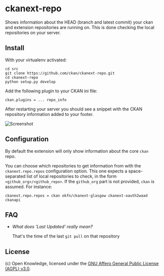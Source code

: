 ckanext-repo
============

Shows information about the HEAD (branch and latest commit) your ckan and
extension repositories are running on. This is done checking the local
repositories on your server.

## Install

With your virtualenv activated:

    cd src
    git clone https://github.com/ckan/ckanext-repo.git
    cd ckanext-repo
    python setup.py develop


Add the following plugin to your CKAN ini file:

    ckan.plugins = ... repo_info

After restarting your server you should see a snippet with the CKAN repository
information added to your footer.

![Screenshot](http://i.imgur.com/pUWRYdE.png)


## Configuration

By default the extension will only show information about the core `ckan` repo.

You can choose which repositories to get information from with the
`ckanext.repo.repos` configuration option. This one expects a space-separated
list of local repositories to check, in the form `<github_org>/<github_repo>`.
If the `github_org` part is not provided, `ckan` is assumed. For instance:

    ckanext.repo.repos = ckan okfn/ckanext-glasgow ckanext-oauth2waad ckanapi


## FAQ

* *What does 'Last Updated' really mean?*

  That's the time of the last `git pull` on that repository

## License

(c) Open Knowledge, licensed under the [GNU Affero General Public License (AGPL) v3.0](http://www.fsf.org/licensing/licenses/agpl-3.0.html).
 


